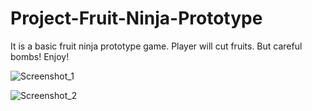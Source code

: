 # Project-Fruit-Ninja-Prototype
It is a basic fruit ninja prototype game. Player will cut fruits. But careful bombs! Enjoy!

![Screenshot_1](https://user-images.githubusercontent.com/88538924/236844838-70e71e18-1bab-4a7d-b49a-f4a9de8fedfe.png)

![Screenshot_2](https://user-images.githubusercontent.com/88538924/236844846-c3fd510f-e2cd-4dab-a5e5-7bbab3840d90.png)
